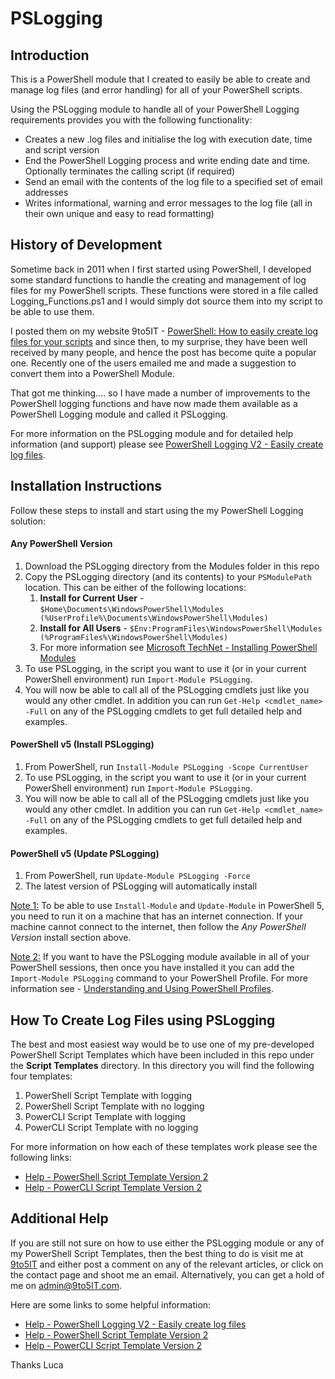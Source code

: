 # PSLogging

## Introduction
This is a PowerShell module that I created to easily be able to create and manage log files (and error handling) for all of your PowerShell scripts.

Using the PSLogging module to handle all of your PowerShell Logging requirements provides you with the following functionality:

- Creates a new .log files and initialise the log with execution date, time and script version
- End the PowerShell Logging process and write ending date and time. Optionally terminates the calling script (if required)
- Send an email with the contents of the log file to a specified set of email addresses
- Writes informational, warning and error messages to the log  file (all in their own unique and easy to read formatting)

## History of Development
Sometime back in 2011 when I first started using PowerShell, I developed some standard functions to handle the creating and management of log files for my PowerShell scripts. These functions were stored in a file called Logging_Functions.ps1 and I would simply dot source them into my script to be able to use them.

I posted them on my website 9to5IT - [PowerShell: How to easily create log files for your scripts](http://9to5it.com/powershell-logging-function-library/) and since then, to my surprise, they have been well received by many people, and hence the post has become quite a popular one. Recently one of the users emailed me and made a suggestion to convert them into a PowerShell Module.

That got me thinking.... so I have made a number of improvements to the PowerShell logging functions and have now made them available as a PowerShell Logging module and called it PSLogging.

For more information on the PSLogging module and for detailed help information (and support) please see [PowerShell Logging V2 - Easily create log files](http://9to5IT.com/powershell-logging-v2-easily-create-log-files).

## Installation Instructions
Follow these steps to install and start using the my PowerShell Logging solution:

#### Any PowerShell Version
1. Download the PSLogging directory from the Modules folder in this repo
2. Copy the PSLogging directory (and its contents) to your `PSModulePath` location. This can be either of the following locations:
	1. **Install for Current User** - `$Home\Documents\WindowsPowerShell\Modules (%UserProfile%\Documents\WindowsPowerShell\Modules)`
	2. **Install for All Users** - `$Env:ProgramFiles\WindowsPowerShell\Modules (%ProgramFiles%\WindowsPowerShell\Modules)`
	3. For more information see [Microsoft TechNet - Installing PowerShell Modules](https://technet.microsoft.com/en-us/library/dd878350(v=vs.85).aspx)
3. To use PSLogging, in the script you want to use it (or in your current PowerShell environment) run `Import-Module PSLogging`.
4. You will now be able to call all of the PSLogging cmdlets just like you would any other cmdlet. In addition you can run `Get-Help <cmdlet_name> -Full` on any of the PSLogging cmdlets to get full detailed help and examples.

#### PowerShell v5 (Install PSLogging)
1. From PowerShell, run `Install-Module PSLogging -Scope CurrentUser`
2. To use PSLogging, in the script you want to use it (or in your current PowerShell environment) run `Import-Module PSLogging`.
3. You will now be able to call all of the PSLogging cmdlets just like you would any other cmdlet. In addition you can run `Get-Help <cmdlet_name> -Full` on any of the PSLogging cmdlets to get full detailed help and examples.

#### PowerShell v5 (Update PSLogging)
1. From PowerShell, run `Update-Module PSLogging -Force`
2. The latest version of PSLogging will automatically install

<u>Note 1:</u> To be able to use `Install-Module` and `Update-Module` in PowerShell 5, you need to run it on a machine that has an internet connection. If your machine cannot connect to the internet, then follow the *Any PowerShell Version* install section above.

<u>Note 2:</u> If you want to have the PSLogging module available in all of your PowerShell sessions, then once you have installed it you can add the `Import-Module PSLogging` command to your PowerShell Profile. For more information see - [Understanding and Using PowerShell Profiles](http://blogs.technet.com/b/heyscriptingguy/archive/2013/01/04/understanding-and-using-powershell-profiles.aspx).

## How To Create Log Files using PSLogging
The best and most easiest way would be to use one of my pre-developed PowerShell Script Templates which have been included in this repo under the **Script Templates** directory. In this directory you will find the following four templates:

1. PowerShell Script Template with logging
2. PowerShell Script Template with no logging
3. PowerCLI Script Template with logging
4. PowerCLI Script Template with no logging

For more information on how each of these templates work please see the following links:

- [Help - PowerShell Script Template Version 2](http://9to5IT.com/powershell-script-template-version-2)
- [Help - PowerCLI Script Template Version 2](http://9to5IT.com/powercli-script-template-version-2)

## Additional Help
If you are still not sure on how to use either the PSLogging module or any of my PowerShell Script Templates, then the best thing to do is visit me at [9to5IT](http://9to5IT.com) and either post a comment on any of the relevant articles, or click on the contact page and shoot me an email. Alternatively, you can get a hold of me on [admin@9to5IT.com](mailto:admin@9to5IT.com).

Here are some links to some helpful information:

- [Help - PowerShell Logging V2 - Easily create log files](http://9to5IT.com/powershell-logging-v2-easily-create-log-files)
- [Help - PowerShell Script Template Version 2](http://9to5IT.com/powershell-script-template-version-2)
- [Help - PowerCLI Script Template Version 2](http://9to5IT.com/powercli-script-template-version-2) 

Thanks
Luca


